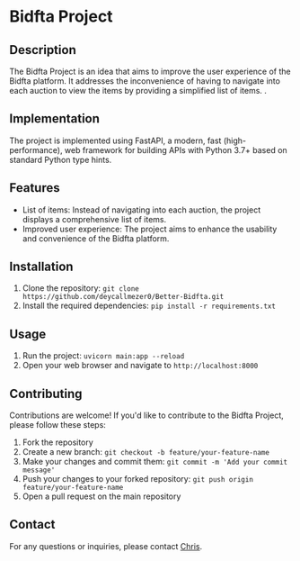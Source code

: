 # Bidfta Project

## Description
The Bidfta Project is an idea that aims to improve the user experience of the Bidfta platform. It addresses the inconvenience of having to navigate into each auction to view the items by providing a simplified list of items.
.
## Implementation
The project is implemented using FastAPI, a modern, fast (high-performance), web framework for building APIs with Python 3.7+ based on standard Python type hints.

## Features
- List of items: Instead of navigating into each auction, the project displays a comprehensive list of items.
- Improved user experience: The project aims to enhance the usability and convenience of the Bidfta platform.

## Installation
1. Clone the repository: `git clone https://github.com/deycallmezer0/Better-Bidfta.git`
2. Install the required dependencies: `pip install -r requirements.txt`

## Usage
1. Run the project: `uvicorn main:app --reload`
2. Open your web browser and navigate to `http://localhost:8000`

## Contributing
Contributions are welcome! If you'd like to contribute to the Bidfta Project, please follow these steps:
1. Fork the repository
2. Create a new branch: `git checkout -b feature/your-feature-name`
3. Make your changes and commit them: `git commit -m 'Add your commit message'`
4. Push your changes to your forked repository: `git push origin feature/your-feature-name`
5. Open a pull request on the main repository

## Contact
For any questions or inquiries, please contact [Chris](mailto:chrisiszer0zdev@gmail.com).
